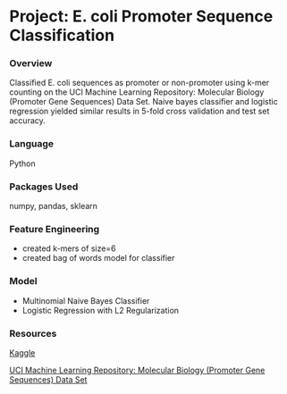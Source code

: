 # Project: E. coli Promoter Sequence Classification

### Overview
Classified E. coli sequences as promoter or non-promoter using k-mer counting on the UCI Machine Learning Repository: Molecular Biology (Promoter Gene Sequences) Data Set.
Naive bayes classifier and logistic regression yielded similar results in 5-fold cross validation and test set accuracy.

### Language
Python

### Packages Used
numpy, pandas, sklearn

### Feature Engineering
- created k-mers of size=6 
- created bag of words model for classifier

### Model
- Multinomial Naive Bayes Classifier
- Logistic Regression with L2 Regularization

### Resources
[Kaggle](https://www.kaggle.com/)

[UCI Machine Learning Repository: Molecular Biology (Promoter Gene Sequences) Data Set](https://archive.ics.uci.edu/ml/datasets/Molecular+Biology+%28Promoter+Gene+Sequences%29\
)
